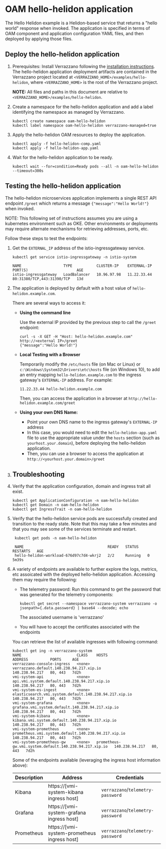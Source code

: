 # OAM hello-helidon application

The Hello Helidon example is a Helidon-based service that returns a "hello world" response when invoked. The application is specified in terms of OAM component and application configuration YAML files, and then deployed by applying those files.

## Deploy the hello-helidon application

1. Prerequisites: Install Verrazzano following the [installation instructions](../../README.md).
   The hello-helidon application deployment artifacts are contained in the Verrazzano project located at 
   `<VERRAZZANO_HOME>/examples/hello-helidon`, where `<VERRAZZANO_HOME>` is the root of the Verrazzano project.

   **NOTE:** All files and paths in this document are relative to 
   `<VERRAZZANO_HOME>/examples/hello-helidon`.

1. Create a namespace for the hello-helidon application and add a label identifying the namespace as managed by Verrazzano.
   ```
   kubectl create namespace oam-hello-helidon
   kubectl label namespace oam-hello-helidon verrazzano-managed=true
   ```

1. Apply the hello-helidon OAM resources to deploy the application.
   ```
   kubectl apply -f hello-helidon-comp.yaml
   kubectl apply -f hello-helidon-app.yaml
   ```
   
1. Wait for the hello-helidon application to be ready.
   ```
   kubectl wait --for=condition=Ready pods --all -n oam-hello-helidon --timeout=300s
   ```

## Testing the hello-helidon application

The hello-helidon microservices application implements a single REST API endpoint `/greet` which returns a message `{"message":"Hello World!"}` when invoked.

NOTE:  This following set of instructions assumes you are using a kubernetes
environment such as OKE.  Other environments or deployments may require alternate mechanisms for retrieving addresses, 
ports, etc.

Follow these steps to test the endpoints:

1. Get the `EXTERNAL_IP` address of the istio-ingressgateway service.  

   ```
   kubectl get service istio-ingressgateway -n istio-system

   NAME                   TYPE           CLUSTER-IP    EXTERNAL-IP   PORT(S)                      AGE
   istio-ingressgateway   LoadBalancer   10.96.97.98   11.22.33.44   80:31380/TCP,443:31390/TCP   13d
   ```   

2. The application is deployed by default with a host value of `hello-helidon.example.com`.
   
   There are several ways to access it:
   * **Using the command line**

     Use the external IP provided by the previous step to call the `/greet` endpoint:

     ```
     curl -s -X GET -H "Host: hello-helidon.example.com" http://<external IP>/greet
     {"message":"Hello World!"}
     ```
   * **Local Testing with a Browser** 
   
     Temporarily modify the `/etc/hosts` file (on Mac or Linux)
     or `c:\Windows\System32\Drivers\etc\hosts` file (on Windows 10), 
     to add an entry mapping `hello-helidon.example.com` to the ingress gateway's `EXTERNAL-IP` address.
     For example:
     ```
     11.22.33.44 hello-helidon.example.com
     ```
     Then, you can access the application in a browser at `http://hello-helidon.example.com/greet`

   * **Using your own DNS Name:**
   
     * Point your own DNS name to the ingress gateway's `EXTERNAL-IP` address
     * In this case, you would need to edit the `hello-helidon-app.yaml` file 
       to use the appropriate value under the `hosts` section (such as `yourhost.your.domain`), 
       before deploying the hello-helidon application.
     * Then, you can use a browser to access the application at `http://<yourhost.your.domain>/greet`
   
3. ## Troubleshooting
    
4. Verify that the application configuration, domain and ingress trait all exist.
   ```
   kubectl get ApplicationConfiguration -n oam-hello-helidon
   kubectl get Domain -n oam-hello-helidon
   kubectl get IngressTrait -n oam-hello-helidon
   ```   

5. Verify that the hello-helidon service pods are successfully created and transition to the ready state.
   Note that this may take a few minutes and that you may see some of the services terminate and restart.
   ```
    kubectl get pods -n oam-hello-helidon
   
    NAME                                      READY   STATUS    RESTARTS   AGE
    hello-helidon-workload-676d97c7d4-wkrj2   2/2     Running   0          5m39s
   ``` 
6. A variety of endpoints are available to further explore the logs, metrics, etc assoicated with 
the deployed hello-helidon application.  Accessing them may require the following:

    - The telemetry password: Run this command to get the password that was generated for the telemetry components:
        ```
        kubectl get secret --namespace verrazzano-system verrazzano -o jsonpath={.data.password} | base64 --decode; echo
        ``` 
        The associated username is 'verrazzano'
   
    - You will have to accept the certificates associated with the endpoints
      
    You can retrieve the list of available ingresses with following command:
    
    ```
    kubectl get ing -n verrazzano-system
    NAME                         CLASS    HOSTS                                                    ADDRESS          PORTS     AGE
    verrazzano-console-ingress   <none>   verrazzano.default.140.238.94.217.xip.io                 140.238.94.217   80, 443   7d2h
    vmi-system-api               <none>   api.vmi.system.default.140.238.94.217.xip.io             140.238.94.217   80, 443   7d2h
    vmi-system-es-ingest         <none>   elasticsearch.vmi.system.default.140.238.94.217.xip.io   140.238.94.217   80, 443   7d2h
    vmi-system-grafana           <none>   grafana.vmi.system.default.140.238.94.217.xip.io         140.238.94.217   80, 443   7d2h
    vmi-system-kibana            <none>   kibana.vmi.system.default.140.238.94.217.xip.io          140.238.94.217   80, 443   7d2h
    vmi-system-prometheus        <none>   prometheus.vmi.system.default.140.238.94.217.xip.io      140.238.94.217   80, 443   7d2h
    vmi-system-prometheus-gw     <none>   prometheus-gw.vmi.system.default.140.238.94.217.xip.io   140.238.94.217   80, 443   7d2h
    ```  
    
    Some of the endpoints available (leveraging the ingress host information above):
    
    | Description| Address | Credentials |
    | --- | --- | --- |
    | Kibana | https://[vmi-system-kibana ingress host] | `verrazzano`/`telemetry-password` |
    | Grafana | https://[vmi-system-grafana ingress host] | `verrazzano`/`telemetry-password` |
    | Prometheus | https://[vmi-system-prometheus ingress host] | `verrazzano`/`telemetry-password` |    